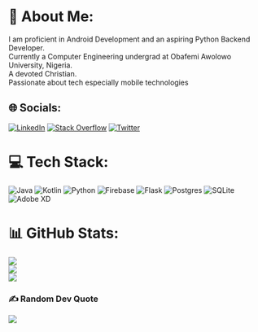 # 💫 About Me:
I am proficient in Android Development and an aspiring Python Backend Developer.<br>Currently a Computer Engineering undergrad at Obafemi Awolowo University, Nigeria.<br>A devoted Christian.<br>Passionate about tech especially mobile technologies<br>


## 🌐 Socials:
[![LinkedIn](https://img.shields.io/badge/LinkedIn-%230077B5.svg?logo=linkedin&logoColor=white)](https://www.linkedin.com/in/faith-oluwaoyehun-2900a322b) [![Stack Overflow](https://img.shields.io/badge/-Stackoverflow-FE7A16?logo=stack-overflow&logoColor=white)](https://stackoverflow.com/users/19333397) [![Twitter](https://img.shields.io/badge/Twitter-%231DA1F2.svg?logo=Twitter&logoColor=white)](https://twitter.com/oluwaoyehun1) 

# 💻 Tech Stack:
![Java](https://img.shields.io/badge/java-%23ED8B00.svg?style=for-the-badge&logo=java&logoColor=white) ![Kotlin](https://img.shields.io/badge/kotlin-%230095D5.svg?style=for-the-badge&logo=kotlin&logoColor=white) ![Python](https://img.shields.io/badge/python-3670A0?style=for-the-badge&logo=python&logoColor=ffdd54) ![Firebase](https://img.shields.io/badge/firebase-%23039BE5.svg?style=for-the-badge&logo=firebase) ![Flask](https://img.shields.io/badge/flask-%23000.svg?style=for-the-badge&logo=flask&logoColor=white) ![Postgres](https://img.shields.io/badge/postgres-%23316192.svg?style=for-the-badge&logo=postgresql&logoColor=white) ![SQLite](https://img.shields.io/badge/sqlite-%2307405e.svg?style=for-the-badge&logo=sqlite&logoColor=white) ![Adobe XD](https://img.shields.io/badge/Adobe%20XD-470137?style=for-the-badge&logo=Adobe%20XD&logoColor=#FF61F6)
# 📊 GitHub Stats:
![](https://github-readme-stats.vercel.app/api?username=feranmi2002&theme=dracula&hide_border=false&include_all_commits=false&count_private=false)<br/>
![](https://github-readme-streak-stats.herokuapp.com/?user=feranmi2002&theme=dracula&hide_border=false)<br/>
![](https://github-readme-stats.vercel.app/api/top-langs/?username=feranmi2002&theme=dracula&hide_border=false&include_all_commits=false&count_private=false&layout=compact)

### ✍️ Random Dev Quote
![](https://quotes-github-readme.vercel.app/api?type=horizontal&theme=radical)

